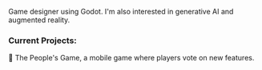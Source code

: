 Game designer using Godot. I'm also interested in generative AI and augmented reality.

### Current Projects:

🐔 The People's Game, a mobile game where players vote on new features.


